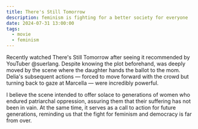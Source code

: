 ```yaml
---
title: There's Still Tomorrow
description: feminism is fighting for a better society for everyone
date: 2024-07-31 13:00:00
tags:
  - movie
  - feminism
---
```

Recently watched There's Still Tomorrow after seeing it recommended by YouTuber @suerlang. Despite knowing the plot beforehand, was deeply moved by the scene where the daughter hands the ballot to the mom. Delia's subsequent actions — forced to move forward with the crowd but turning back to gaze at Marcella — were incredibly powerful.

I believe the scene intended to offer solace to generations of women who endured patriarchal oppression, assuring them that their suffering has not been in vain. At the same time, it serves as a call to action for future generations, reminding us that the fight for feminism and democracy is far from over.
